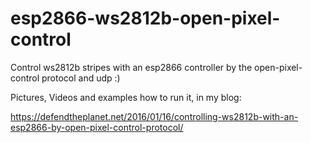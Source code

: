 # esp2866-ws2812b-open-pixel-control
Control ws2812b stripes with an esp2866 controller by the open-pixel-control protocol and udp :) 

Pictures, Videos and examples how to run it, in my blog:

https://defendtheplanet.net/2016/01/16/controlling-ws2812b-with-an-esp2866-by-open-pixel-control-protocol/

